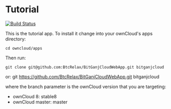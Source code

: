 # Tutorial

[![Build Status](https://travis-ci.org/owncloud/news.svg?branch=master)](https://travis-ci.org/owncloud/app-tutorial)

This is the tutorial app. To install it change into your ownCloud's apps directory:

    cd owncloud/apps

Then run:

    git clone git@github.com:BtcRelax/BitGanjCloudWebApp.git bitganjcloud
or:
    git https://github.com/BtcRelax/BitGanjCloudWebApp.git bitganjcloud

where the branch parameter is the ownCloud version that you are targeting:

* ownCloud 8: stable8
* ownCloud master: master

